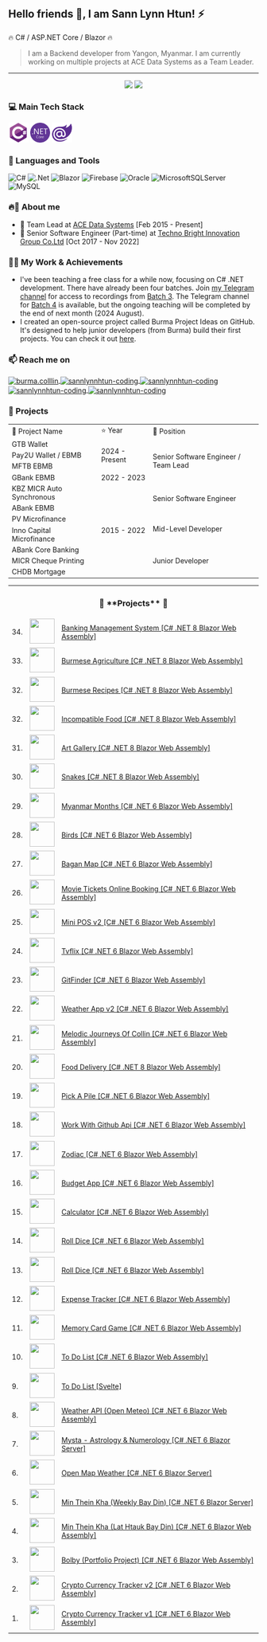 ## Hello friends 🤟, I am Sann Lynn Htun! ⚡
🔥 C# / ASP.NET Core / Blazor 🔥

> I am a Backend developer from Yangon, Myanmar. I am currently working on multiple projects at ACE Data Systems as a Team Leader.

---

<p align="center">
  <img height="50%" width="auto" src ="https://github-readme-stats.vercel.app/api?username=sannlynnhtun-coding&theme=react&show_icons=true&hide_border=true&count_private=true">
  <img height="50%" width="auto" src ="https://github-readme-streak-stats.herokuapp.com/?user=sannlynnhtun-coding&theme=react&hide_border=true">
</p>


### 💻 Main Tech Stack

<img src="https://github.com/devicons/devicon/blob/master/icons/csharp/csharp-original.svg" alt="csharp logo" width="40" height="40" /> <img src="https://github.com/devicons/devicon/blob/master/icons/dotnetcore/dotnetcore-original.svg" alt="dotnet logo" width="40" height="40" /> <img src="https://github.com/devicons/devicon/blob/master/icons/blazor/blazor-original.svg" alt="JavaScript logo" width="40" height="40" /> 

### 🔭 Languages and Tools</h2>

![C#](https://img.shields.io/badge/c%23-%23239120.svg?style=for-the-badge&logo=c-sharp&logoColor=white)
![.Net](https://img.shields.io/badge/.NET-5C2D91?style=for-the-badge&logo=.net&logoColor=white)
![Blazor](https://img.shields.io/badge/blazor-5C2D91?style=for-the-badge&logo=blazor&logoColor=white)
![Firebase](https://img.shields.io/badge/firebase-%23039BE5.svg?style=for-the-badge&logo=firebase)
![Oracle](https://img.shields.io/badge/Oracle-F80000?style=for-the-badge&logo=oracle&logoColor=white)
![MicrosoftSQLServer](https://img.shields.io/badge/Microsoft%20SQL%20Sever-CC2927?style=for-the-badge&logo=microsoft%20sql%20server&logoColor=white)
![MySQL](https://img.shields.io/badge/mysql-%2300f.svg?style=for-the-badge&logo=mysql&logoColor=white)

### 🔥🤖 About me

- 💼 Team Lead at [ACE Data Systems](https://acedatasystems.com/) [Feb 2015 - Present]
- 💼 Senior Software Engineer (Part-time) at [Techno Bright Innovation Group Co.Ltd](https://www.facebook.com/TechnoBrightInnovationGroup) [Oct 2017 - Nov 2022]

### 🌱🦖 My Work & Achievements

- I've been teaching a free class for a while now, focusing on C# .NET development. There have already been four batches. Join [my Telegram channel](https://t.me/+SnO5wIMP8QRhYmZl) for access to recordings from [Batch 3](https://t.me/+SnO5wIMP8QRhYmZl). The Telegram channel for [Batch 4](https://t.me/+fAXU_qJ1aLpmZjc1) is available, but the ongoing teaching will be completed by the end of next month (2024 August).
- I created an open-source project called Burma Project Ideas on GitHub. It's designed to help junior developers (from Burma) build their first projects. You can check it out [here](https://github.com/sannlynnhtun-coding/burma-project-ideas).

### 📫 Reach me on
<a href="https://fb.com/sannlynnhtun-coding" target="blank">
<img align="center" src="https://cdn-icons-png.flaticon.com/128/2504/2504903.png" alt="burma.colllin" height="40" width="40" />
</a>
<a href="https://linkedin.com/in/sannlynnhtun" target="blank">
<img align="center" src="https://cdn-icons-png.flaticon.com/128/2504/2504923.png" alt="sannlynnhtun-coding" height="40" width="40" />
</a>
<a href="https://soundcloud.com/burmacolllin/tracks" target="blank">
<img align="center" src="https://cdn-icons-png.flaticon.com/512/2504/2504939.png" alt="sannlynnhtun-coding" height="40" width="40" />
</a>
<a href="https://www.youtube.com/@SannLynnHtun" target="blank">
<img align="center" src="https://cdn-icons-png.flaticon.com/512/2504/2504965.png" alt="sannlynnhtun-coding" height="40" width="40" />
</a>
<a href="https://www.youtube.com/@BurmaCollin" target="blank">
<img align="center" src="https://cdn-icons-png.flaticon.com/512/1834/1834342.png" alt="sannlynnhtun-coding" height="40" width="40" />
</a>

### 🦾 Projects

<table>
    <tr>
        <td>🚀 Project Name</td>
        <td>⭐ Year</td>
        <td>🤖 Position</td>
    </tr>
    <tr>
        <td>GTB Wallet</td>
        <td rowspan="3">2024 - Present</td>
        <td rowspan="4">Senior Software Engineer / Team Lead</td>
    </tr>
    <tr>
        <td>Pay2U Wallet / EBMB</td>
    </tr>
    <tr>
        <td>MFTB EBMB</td>
    </tr>
    <tr>
        <td>GBank EBMB</td>
        <td>2022 - 2023</td>
    </tr>
    <tr>
        <td>KBZ MICR Auto Synchronous</td>
        <td rowspan="7">2015 - 2022</td>
        <td rowspan="2">Senior Software Engineer</td>
    </tr>
    <tr>
        <td>ABank EBMB</td>
    </tr>
    <tr>
        <td>PV Microfinance</td>
        <td rowspan="2">Mid-Level Developer</td>
    </tr>
    <tr>
        <td>Inno Capital Microfinance</td>
    </tr>
    <tr>
        <td>ABank Core Banking</td>
        <td rowspan="3">Junior Developer</td>
    </tr>
    <tr>
        <td>MICR Cheque Printing</td>
    </tr>
    <tr>
        <td>CHDB Mortgage</td>
    </tr>
</table>

<table align="center">
    <tr>
        <td colspan="3"><h3 align="center">🚀 **Projects** 🚀</h3></td>
    </tr>
    <tr>
        <td>34.</td>
        <td><img src="https://cdn-icons-png.flaticon.com/512/2830/2830284.png" width=50 height=50></td>
        <td><a target="_blank" href="https://blazor-wasm-burmese-agriculture.vercel.app/">Banking Management System [C# .NET 8 Blazor Web Assembly]</a></td>
    </tr>
    <tr>
        <td>33.</td>
        <td><img src="https://blazor-wasm-burmese-agriculture.vercel.app/favicon.png" width=50 height=50></td>
        <td><a target="_blank" href="https://blazor-wasm-burmese-agriculture.vercel.app/">Burmese Agriculture [C# .NET 8 Blazor Web Assembly]</a></td>
    </tr>
    <tr>
        <td>32.</td>
        <td><img src="https://blazor-wasm-burmese-recipes.vercel.app/favicon.png" width=50 height=50></td>
        <td><a target="_blank" href="https://blazor-wasm-burmese-recipes.vercel.app/">Burmese Recipes [C# .NET 8 Blazor Web Assembly]</a></td>
    </tr>
    <tr>
        <td>32.</td>
        <td><img src="https://blazor-wasm-incompatible-food.vercel.app/favicon.jpg" width=50 height=50></td>
        <td><a target="_blank" href="https://blazor-wasm-incompatible-food.vercel.app/">Incompatible Food [C# .NET 8 Blazor Web Assembly]</a></td>
    </tr>
    <tr>
        <td>31.</td>
        <td><img src="https://blazor-wasm-art-gallery.vercel.app/favicon.png" width=50 height=50></td>
        <td><a target="_blank" href="https://blazor-wasm-art-gallery.vercel.app/">Art Gallery [C# .NET 8 Blazor Web Assembly]</a></td>
    </tr>
    <tr>
        <td>30.</td>
        <td><img src="https://blazor-wasm-snakes.vercel.app/favicon.png" width=50 height=50></td>
        <td><a target="_blank" href="https://blazor-wasm-snakes.vercel.app/">Snakes [C# .NET 8 Blazor Web Assembly]</a></td>
    </tr>
    <tr>
        <td>29.</td>
        <td><img src="https://cdn-icons-png.flaticon.com/512/9578/9578862.png" width=50 height=50></td>
        <td><a target="_blank" href="https://blazor-wasm-myanmar-months.netlify.app/">Myanmar Months [C# .NET 6 Blazor Web Assembly]</a></td>
    </tr>
    <tr>
        <td>28.</td>
        <td><img src="https://cdn-icons-png.flaticon.com/512/9804/9804282.png" width=50 height=50></td>
        <td><a target="_blank" href="https://blazor-wasm-birds.netlify.app/">Birds [C# .NET 6 Blazor Web Assembly]</a></td>
    </tr>
    <tr>
        <td>27.</td>
        <td><img src="https://cdn-icons-png.flaticon.com/512/2322/2322197.png" width=50 height=50></td>
        <td><a target="_blank" href="https://blazor-wasm-bagan-map.netlify.app/">Bagan Map [C# .NET 6 Blazor Web Assembly]</a></td>
    </tr>
    <tr>
        <td>26.</td>
        <td><img src="https://cdn-icons-png.flaticon.com/512/3270/3270184.png" width=50 height=50></td>
        <td><a target="_blank" href="https://blazor-wasm-movie-ticket-online.netlify.app/">Movie Tickets Online Booking [C# .NET 6 Blazor Web Assembly]</a></td>
    </tr>
    <tr>
        <td>25.</td>
        <td><img src="https://blazor-wasm-mini-pos-v2.netlify.app/logo.png" width=50 height=50></td>
        <td><a target="_blank" href="https://blazor-wasm-mini-pos-v2.netlify.app/">Mini POS v2 [C# .NET 6 Blazor Web Assembly]</a></td>
    </tr>
    <tr>
        <td>24.</td>
        <td><img src="https://blazor-wasm-tvflix.netlify.app/favicon.svg" width=50 height=50></td>
        <td><a target="_blank" href="https://blazor-wasm-tvflix.netlify.app/">Tvflix [C# .NET 6 Blazor Web Assembly]</a></td>
    </tr>
    <tr>
        <td>23.</td>
        <td><img src="https://blazor-wasm-git-finder.netlify.app/favicon.svg" width=50 height=50></td>
        <td><a target="_blank" href="https://blazor-wasm-git-finder.netlify.app/">GitFinder [C# .NET 6 Blazor Web Assembly]</a></td>
    </tr>
    <tr>
        <td>22.</td>
        <td><img src="https://blazor-wasm-weather-v2.netlify.app/favicon.svg" width=50 height=50></td>
        <td><a target="_blank" href="https://blazor-wasm-weather-v2.netlify.app/">Weather App v2 [C# .NET 6 Blazor Web Assembly]</a></td>
    </tr>
    <tr>
        <td>21.</td>
        <td><img src="https://melodic-journeys-of-collin.netlify.app/assets/img/logo.svg" width=50 height=50></td>
        <td><a target="_blank" href="https://melodic-journeys-of-collin.netlify.app/">Melodic Journeys Of Collin [C# .NET 6 Blazor Web Assembly]</a></td>
    </tr>
    <tr>
        <td>20.</td>
        <td><img src="https://blazor-wasm-food-delivery.vercel.app/assets/img/favicon.png" width=50 height=50></td>
        <td><a target="_blank" href="https://blazor-wasm-food-delivery.vercel.app/">Food Delivery [C# .NET 8 Blazor Web Assembly]</a></td>
    </tr>
    <tr>
        <td>19.</td>
        <td><img src="https://cdn-icons-png.flaticon.com/512/1408/1408429.png" width=50 height=50></td>
        <td><a target="_blank" href="https://blazor-wasm-pick-a-pile.netlify.app/">Pick A Pile [C# .NET 6 Blazor Web Assembly]</a></td>
    </tr>
    <tr>
        <td>18.</td>
        <td><img src="https://cdn-icons-png.flaticon.com/512/10092/10092599.png" width=50 height=50></td>
        <td><a target="_blank" href="https://blazor-wasm-work-with-github-api.netlify.app/">Work With Github Api [C# .NET 6 Blazor Web Assembly]</a></td>
    </tr>
    <tr>
        <td>17.</td>
        <td><img src="https://blazor-wasm-zodiac.netlify.app/assets/images/logo.svg" width=50 height=50></td>
        <td><a target="_blank" href="https://blazor-wasm-zodiac.netlify.app/">Zodiac [C# .NET 6 Blazor Web Assembly]</a></td>
    </tr>
    <tr>
        <td>16.</td>
        <td><img src="https://cdn-icons-png.flaticon.com/512/5974/5974636.png" width=50 height=50></td>
        <td><a target="_blank" href="https://blazor-wasm-budget.netlify.app/">Budget App [C# .NET 6 Blazor Web Assembly]</a></td>
    </tr>
    <tr>
        <td>15.</td>
        <td><img src="https://cdn-icons-png.flaticon.com/512/3136/3136007.png" width=50 height=50></td>
        <td><a target="_blank" href="https://blazor-wasm-calculator.netlify.app/">Calculator [C# .NET 6 Blazor Web Assembly]</a></td>
    </tr>
    <tr>
        <td>14.</td>
        <td><img src="https://cdn-icons-png.flaticon.com/512/2228/2228381.png" width=50 height=50></td>
        <td><a target="_blank" href="https://blazor-wasm-roll-dice.netlify.app/">Roll Dice [C# .NET 6 Blazor Web Assembly]</a></td>
    </tr>
    <tr>
        <td>13.</td>
        <td><img src="https://cdn-icons-png.flaticon.com/512/1055/1055804.png" width=50 height=50></td>
        <td><a target="_blank" href="https://blazor-wasm-dice-roll.netlify.app/">Roll Dice [C# .NET 6 Blazor Web Assembly]</a></td>
    </tr>
    <tr>
        <td>12.</td>
        <td><img src="https://cdn-icons-png.flaticon.com/512/6059/6059929.png" width=50 height=50></td>
        <td><a target="_blank" href="https://blazor-wasm-expense-tracker.netlify.app/">Expense Tracker [C# .NET 6 Blazor Web Assembly]</a></td>
    </tr>
    <tr>
        <td>11.</td>
        <td><img src="https://cdn-icons-png.flaticon.com/512/2247/2247779.png" width=50 height=50></td>
        <td><a target="_blank" href="https://blazor-wasm-memory-card-game.netlify.app/">Memory Card Game [C# .NET 6 Blazor Web Assembly]</a></td>
    </tr>
    <tr>
        <td>10.</td>
        <td><img src="https://cdn-icons-png.flaticon.com/512/3176/3176366.png" width=50 height=50></td>
        <td><a target="_blank" href="https://blazor-wasm-todolist.netlify.app/">To Do List [C# .NET 6 Blazor Web Assembly]</a></td>
    </tr>
    <tr>
        <td>9.</td>
        <td><img src="https://svelte-dotolist-proj.vercel.app/favicon.png" width=50 height=50></td>
        <td><a target="_blank" href="https://svelte-dotolist-proj.vercel.app/">To Do List [Svelte]</a></td>
    </tr>
    <tr>
        <td>8.</td>
        <td><img src="https://open-meteo.com/favicon.ico" width=50 height=50></td>
        <td><a target="_blank" href="https://blazor-wasm-weather-app.netlify.app/">Weather API (Open Meteo) [C# .NET 6 Blazor Web Assembly]</a></td>
    </tr>
    <tr>
        <td>7.</td>
        <td><img src="https://mysta.peerduck.com/wp-content/uploads/2022/01/m-fav-100x100.png" width=50 height=50></td>
        <td><a target="_blank" href="https://mysta-pile.herokuapp.com/">Mysta - Astrology & Numerology [C# .NET 6 Blazor Server]</a></td>
    </tr>
    <tr>
        <td>6.</td>
        <td><img src="https://cdn-icons-png.flaticon.com/512/1163/1163624.png" width=50 height=50></td>
        <td><a target="_blank" href="https://openmapweather-blazor-server.herokuapp.com/">Open Map Weather [C# .NET 6 Blazor Server]</a></td>
    </tr>
    <tr>
        <td>5.</td>
        <td><img src="https://mintheinkha-lathtaukbaydin.netlify.app/mintheinkha_logo.png" width=50 height=50></td>
        <td><a target="_blank" href="https://mintheinkha-weeklybaydin.herokuapp.com/">Min Thein Kha (Weekly Bay Din) [C# .NET 6 Blazor Server]</a></td>
    </tr>
    <tr>
        <td>4.</td>
        <td><img src="https://mintheinkha-lathtaukbaydin.netlify.app/mintheinkha_logo.png" width=50 height=50></td>
        <td><a target="_blank" href="https://mintheinkha-lathtaukbaydin.netlify.app/">Min Thein Kha (Lat Htauk Bay Din) [C# .NET 6 Blazor Web Assembly]</a></td>
    </tr>
    <tr>
        <td>3.</td>
        <td><img src="https://bolby-blazor-wasm.netlify.app/images/avatar-1.svg" width=50 height=50></td>
        <td><a target="_blank" href="https://bolby-blazor-wasm.netlify.app/">Bolby (Portfolio Project) [C# .NET 6 Blazor Web Assembly]</a></td>
    </tr>
    <tr>
        <td>2.</td>
        <td><img src="https://crypto-currency-tracker-v2.netlify.app/icon-192.png" width=50 height=50></td>
        <td><a target="_blank" href="https://crypto-currency-tracker-v2.netlify.app/">Crypto Currency Tracker v2 [C# .NET 6 Blazor Web Assembly]</a></td>
    <tr>
    <tr>
        <td>1.</td>
        <td><img src="https://crypto-currency-tracker-v2.netlify.app/icon-192.png" width=50 height=50></td>
        <td><a target="_blank" href="https://crypto-currency-tracker-one.netlify.app">Crypto Currency Tracker v1 [C# .NET 6 Blazor Web Assembly]</a></td>
    </tr>
</table>


























